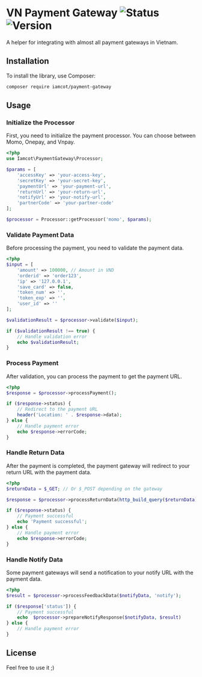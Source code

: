 # VN Payment Gateway ![Status](https://img.shields.io/badge/status-complete-darkgreen) ![Version](https://img.shields.io/badge/version-0.0.1-blue)
A helper for integrating with almost all payment gateways in Vietnam.

## Installation

To install the library, use Composer:

```sh
composer require iamcot/payment-gateway
```

## Usage

### Initialize the Processor
First, you need to initialize the payment processor. You can choose between Momo, Onepay, and Vnpay.

```php
<?php
use Iamcot\PaymentGateway\Processor;

$params = [
    'accessKey' => 'your-access-key',
    'secretKey' => 'your-secret-key',
    'paymentUrl' => 'your-payment-url',
    'returnUrl' => 'your-return-url',
    'notifyUrl' => 'your-notify-url',
    'partnerCode' => 'your-partner-code'
];

$processor = Processor::getProcessor('momo', $params);
```

### Validate Payment Data
Before processing the payment, you need to validate the payment data.
```php
<?php
$input = [
    'amount' => 100000, // Amount in VND
    'orderid' => 'order123',
    'ip' => '127.0.0.1',
    'save_card' => false,
    'token_num' => '',
    'token_exp' => '',
    'user_id' => ''
];

$validationResult = $processor->validate($input);

if ($validationResult !== true) {
    // Handle validation error
    echo $validationResult;
}
```

### Process Payment
After validation, you can process the payment to get the payment URL.

```php
<?php
$response = $processor->processPayment();

if ($response->status) {
    // Redirect to the payment URL
    header('Location: ' . $response->data);
} else {
    // Handle payment error
    echo $response->errorCode;
}
```

### Handle Return Data
After the payment is completed, the payment gateway will redirect to your return URL with the payment data.

```php
<?php
$returnData = $_GET; // Or $_POST depending on the gateway

$response = $processor->processReturnData(http_build_query($returnData));

if ($response->status) {
    // Payment successful
    echo 'Payment successful';
} else {
    // Handle payment error
    echo $response->errorCode;
}
```

### Handle Notify Data
Some payment gateways will send a notification to your notify URL with the payment data.

```php
<?php
$result = $processor->processFeedbackData($notifyData, 'notify');

if ($response['status']) {
    // Payment successful
    echo  $processor->prepareNotifyResponse($notifyData, $result)
} else {
    // Handle payment error
}
```
## License
Feel free to use it ;)